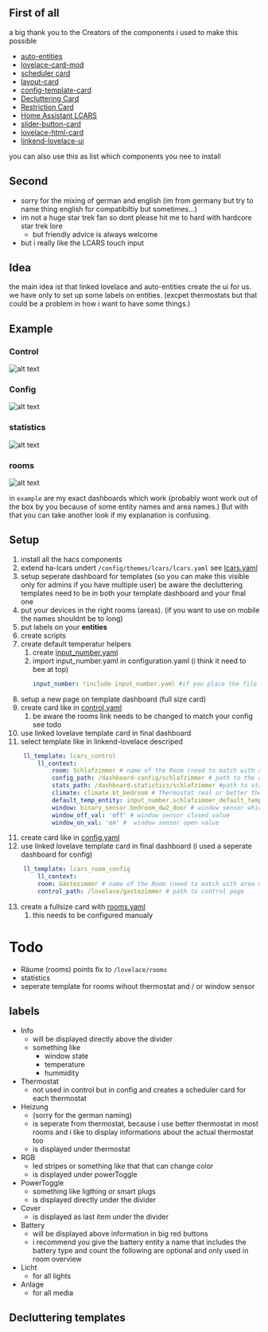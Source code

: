 ## First of all
a big thank you to the Creators of the components i used to make this possible
- [auto-entities](https://github.com/thomasloven/lovelace-auto-entities)
- [lovelace-card-mod](https://github.com/thomasloven/lovelace-card-mod)
- [scheduler card](https://github.com/nielsfaber/scheduler-card)
- [layout-card](https://github.com/thomasloven/lovelace-layout-card)
- [config-template-card](https://github.com/iantrich/config-template-card)
- [Decluttering Card](https://github.com/custom-cards/decluttering-card)
- [Restriction Card](https://github.com/iantrich/restriction-card)
- [Home Assistant LCARS](https://github.com/th3jesta/ha-lcars)
- [slider-button-card](https://github.com/custom-cards/slider-button-card)
- [lovelace-html-card](https://github.com/PiotrMachowski/lovelace-html-card)
- [linkend-lovelace-ui](https://github.com/daredoes/linked-lovelace-ui)

you can also use this as list which components you nee to install

## Second
- sorry for the mixing of german and english (im from germany but try to name thing english for compatibiltiy but sometimes...)
- im not a huge star trek fan so dont please hit me to hard with hardcore star trek lore 
  - but friendly advice is always welcome
- but i really like the LCARS touch input

## Idea
the main idea ist that linked lovelace and auto-entities create the ui for us.
we have only to set up some labels on entities. (excpet thermostats but that could be a problem in how i want to have some things.)

## Example

### Control
![alt text](roomcontrol.png)

### Config
![alt text](config.png)

### statistics
![alt text](statistics.png)

### rooms
![alt text](rooms.png)

in ``example`` are my exact dashboards which work (probably wont work out of the box by you because of some entity names and area names.) 
But with that you can take another look if my explanation is confusing.

## Setup
1. install all the hacs components
2. extend ha-lcars undert ``/config/themes/lcars/lcars.yaml`` see [lcars.yaml](lcars.yaml)
3. setup seperate dashboard for templates (so you can make this visible only for admins if you have multiple user)
   be aware the decluttering templates need to be in both your template dashboard and your final one
4. put your devices in the right rooms (areas). (if you want to use on mobile the names shouldnt be to long)
5. put labels on your **entities** 
6. create scripts
7. create default temperatur helpers
   1. create [input_number.yaml](input_number.yaml)
   2. import input_number.yaml in configuration.yaml (i think it need to bee at top)
      ```yaml
      input_number: !include input_number.yaml #if you place the file in the same folder as configuration.yaml
      ```
8. setup a new page on template dashboard (full size card)
9. create card like in [control.yaml](control.yaml)
   1. be aware the rooms link needs to be changed to match your config see todo
10. use linked lovelave template card in final dashboard
   1. select template like in linkend-lovelace descriped

```yaml
    ll_template: lcars_control
        ll_context:
            room: Schlafzimmer # name of the Room (need to match with area name)
            config_path: /dashboard-config/schlafzimmer # path to the config page
            stats_path: /dashboard-statistics/schlafzimmer #path to statistics 
            climate: climate.bt_bedroom # Thermostat real or better thermostat
            default_temp_entity: input_number.schlafzimmer_default_temperatur # the corresponding input helper for the room
            window: binary_sensor.bedroom_dw2_door # window sensor which toggels heating of (if window open the thermostat gets hidden and a message appears)
            window_off_val: 'off' # window sensor closed value 
            window_on_val: 'on' #  window sensor open value
```
11. create card like in [config.yaml](config.yaml)
12. use linked lovelave template card in final dashboard (i used a seperate dashboard for config)

```yaml
    ll_template: lcars_room_config
        ll_context:
        room: Gästezimmer # name of the Room (need to match with area name)
        control_path: /lovelace/gastezimmer # path to control page
   ```
13. create a fullsize card with [rooms.yaml](rooms.yaml)
    1.  this needs to be configured manualy
    

# Todo
- Räume (rooms) points fix to `/lovelace/rooms`
- statistics
- seperate template for rooms wihout thermostat and / or window sensor

## labels
- Info
  - will be displayed directly above the divider
  - something like
    - window state
    - temperature
    - hummidity
- Thermostat
  - not used in control but in config and creates a scheduler card for each thermostat
- Heizung
  - (sorry for the german naming)
  - is seperate from thermostat, because i use better thermostat in most rooms and i like to display informations about the actual thermostat too
  - is displayed under thermostat
- RGB
  - led stripes or something like that that can change color
  - is displayed under powerToggle
- PowerToggle
  - something like ligthing or smart plugs
  - is displayed directly under the divider
- Cover
  - is displayed as last item under the divider
- Battery
  - will be displayed above information in big red buttons
  - i recommend you give the battery entity a name that includes the battery type and count
the following are optional and only used in room overview
- Licht
  - for all lights
- Anlage
  - for all media





## Decluttering templates

